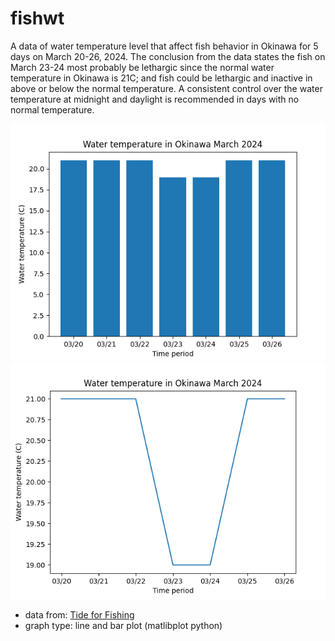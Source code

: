 # fishwt
<p>A data of water temperature level that affect fish behavior in Okinawa for 5 days on March 20-26, 2024.
  The conclusion from the data states the fish on March 23-24 most probably be lethargic since the normal water temperature in Okinawa is 21C; and fish could be lethargic and inactive in 
  above or below the normal temperature. A consistent control over the water temperature at midnight and daylight is recommended in days with no normal temperature.</p>

![image](image/bar.png)
![image](image/line.png)

- data from: [Tide for Fishing](https://tides4fishing.com/jp/okinawa/okinawa)
- graph type: line and bar plot (matlibplot python)
